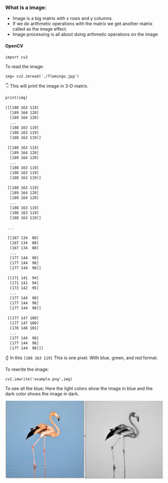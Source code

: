 ### What is a image:

- Image is a big matrix with x rows and y columns.
- If we do arithmetic operations with the matrix we get another matrix called as the image effect.
- Image processing is all about doing arthmetic operations on the image

#### OpenCV 

```
import cv2
```

To read the image:

```
img= cv2.imread('./flemingo.jpg')
```


:point_down: This will print the image in 3-D matrix.
```
print(img)

[[[188 163 119]
  [189 164 120]
  [189 164 120]
  ...
  [188 163 119]
  [188 163 119]
  [188 163 119]]

 [[188 163 119]
  [189 164 120]
  [189 164 120]
  ...
  [188 163 119]
  [188 163 119]
  [188 163 119]]

 [[188 163 119]
  [189 164 120]
  [189 164 120]
  ...
  [188 163 119]
  [188 163 119]
  [188 163 119]]

 ...

 [[167 134  88]
  [167 134  88]
  [167 134  88]
  ...
  [177 144  98]
  [177 144  98]
  [177 144  98]]

 [[171 141  94]
  [171 141  94]
  [172 142  95]
  ...
  [177 144  98]
  [177 144  98]
  [177 144  98]]

 [[177 147 100]
  [177 147 100]
  [178 148 101]
  ...
  [177 144  98]
  [177 144  98]
  [177 144  98]]]
```
:point_up: In this <code>[188 163 119]</code> This is one pixel. With blue, green, and red format. 


To rewrite the image:
```
cv2.imwrite('example.png',img)
```

To see all the blue; Here the light colors show the image in blue and the dark color shows the image in dark.
<div align ="center">
<img src="./src/img1.png" />
</div>
